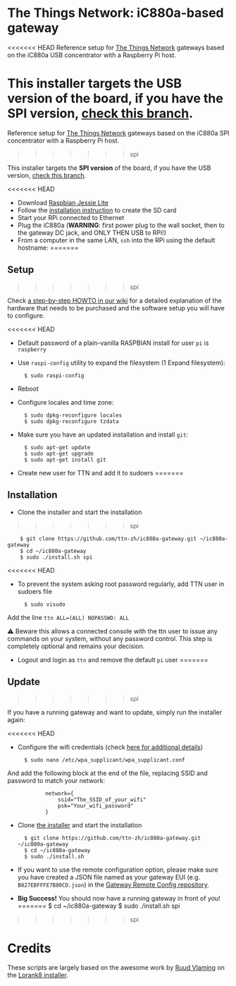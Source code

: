 # The Things Network: iC880a-based gateway

<<<<<<< HEAD
Reference setup for [The Things Network](http://thethingsnetwork.org/) gateways based on the iC880a USB concentrator with a Raspberry Pi host.

This installer targets the **USB version** of the board, if you have the SPI version, [check this branch](https://github.com/ttn-zh/ic880a-gateway/tree/spi).
=======
Reference setup for [The Things Network](http://thethingsnetwork.org/) gateways based on the iC880a SPI concentrator with a Raspberry Pi host.
>>>>>>> spi

This installer targets the **SPI version** of the board, if you have the USB version, [check this branch](https://github.com/ttn-zh/ic880a-gateway/tree/master).

<<<<<<< HEAD
- Download [Raspbian Jessie Lite](https://www.raspberrypi.org/downloads/)
- Follow the [installation instruction](https://www.raspberrypi.org/documentation/installation/installing-images/README.md) to create the SD card
- Start your RPi connected to Ethernet
- Plug the iC880a (**WARNING**: first power plug to the wall socket, then to the gateway DC jack, and ONLY THEN USB to RPi!)
- From a computer in the same LAN, `ssh` into the RPi using the default hostname:
=======
## Setup
>>>>>>> spi

Check [a step-by-step HOWTO in our wiki](https://github.com/ttn-zh/ic880a-gateway/wiki) for a detailed explanation of the hardware that needs to be purchased and the software setup you will have to configure. 

<<<<<<< HEAD
- Default password of a plain-vanilla RASPBIAN install for user `pi` is `raspberry`
- Use `raspi-config` utility to expand the filesystem (1 Expand filesystem):

        $ sudo raspi-config

- Reboot
- Configure locales and time zone:

        $ sudo dpkg-reconfigure locales
        $ sudo dpkg-reconfigure tzdata

- Make sure you have an updated installation and install `git`:

        $ sudo apt-get update
        $ sudo apt-get upgrade
        $ sudo apt-get install git

- Create new user for TTN and add it to sudoers
=======
## Installation

- Clone the installer and start the installation
>>>>>>> spi

        $ git clone https://github.com/ttn-zh/ic880a-gateway.git ~/ic880a-gateway
        $ cd ~/ic880a-gateway
        $ sudo ./install.sh spi

<<<<<<< HEAD
- To prevent the system asking root password regularly, add TTN user in sudoers file

        $ sudo visudo

Add the line `ttn ALL=(ALL) NOPASSWD: ALL`

:warning: Beware this allows a connected console with the ttn user to issue any commands on your system, without any password control. This step is completely optional and remains your decision.

- Logout and login as `ttn` and remove the default `pi` user
=======
## Update
>>>>>>> spi

If you have a running gateway and want to update, simply run the installer again:

<<<<<<< HEAD
- Configure the wifi credentials (check [here for additional details](https://www.raspberrypi.org/documentation/configuration/wireless/wireless-cli.md))

        $ sudo nano /etc/wpa_supplicant/wpa_supplicant.conf 

And add the following block at the end of the file, replacing SSID and password to match your network:

                network={
                    ssid="The_SSID_of_your_wifi"
                    psk="Your_wifi_password"
                }
 
- Clone [the installer](https://github.com/ttn-zh/ic880a-gateway/) and start the installation

        $ git clone https://github.com/ttn-zh/ic880a-gateway.git ~/ic880a-gateway
        $ cd ~/ic880a-gateway
        $ sudo ./install.sh

- If you want to use the remote configuration option, please make sure you have created a JSON file named as your gateway EUI (e.g. `B827EBFFFE7B80CD.json`) in the [Gateway Remote Config repository](https://github.com/ttn-zh/gateway-remote-config). 
- **Big Success!** You should now have a running gateway in front of you!
=======
        $ cd ~/ic880a-gateway
        $ sudo ./install.sh spi
>>>>>>> spi

# Credits

These scripts are largely based on the awesome work by [Ruud Vlaming](https://github.com/devlaam) on the [Lorank8 installer](https://github.com/Ideetron/Lorank).

